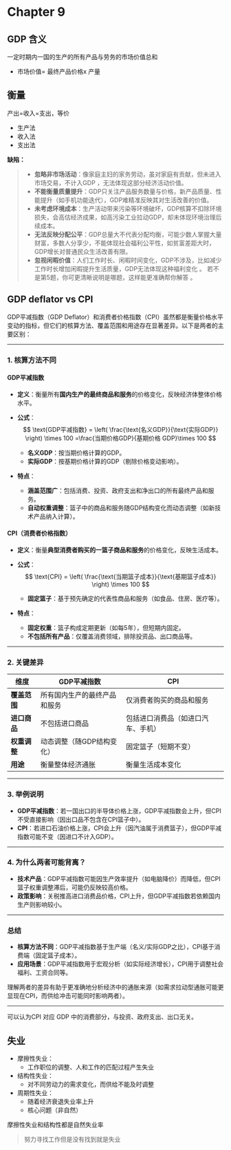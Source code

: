# Chapter 9

## GDP 含义

一定时期内一国的生产的所有产品与劳务的市场价值总和

- 市场价值= 最终产品价格x 产量

## 衡量

产出=收入=支出，等价

- 生产法
- 收入法
- 支出法

**缺陷：**

> - **忽略非市场活动**：像家庭主妇的家务劳动，虽对家庭有贡献，但未进入市场交易，不计入GDP ，无法体现这部分经济活动价值。 
> - **不能衡量质量提升**：GDP只关注产品服务数量与价格，新产品质量、性能提升（如手机功能迭代），GDP难精准反映其对生活改善的价值。  
> - **未考虑环境成本**：生产活动带来污染等环境破坏，GDP核算不扣除环境损失，会高估经济成果，如高污染工业拉动GDP，却未体现环境治理后续成本。  
> - **无法反映分配公平**：GDP总量大不代表分配均衡，可能少数人掌握大量财富，多数人分享少，不能体现社会福利公平性，如贫富差距大时，GDP增长对普通民众生活改善有限。  
> - **忽视闲暇价值**：人们工作时长、闲暇时间变化，GDP不涉及，比如减少工作时长增加闲暇提升生活质量，GDP无法体现这种福利变化 。  若不是第5题，你可更清晰说明是哪题，这样能更准确帮你解答 。 

## GDP deflator vs CPI

GDP平减指数（GDP Deflator）和消费者价格指数（CPI）虽然都是衡量价格水平变动的指标，但它们的核算方法、覆盖范围和用途存在显著差异。以下是两者的主要区别：

---

### **1. 核算方法不同**
#### **GDP平减指数**
- **定义**：衡量所有**国内生产的最终商品和服务**的价格变化，反映经济体整体价格水平。
- **公式**：  
  $$
  \text{GDP平减指数} = \left( \frac{\text{名义GDP}}{\text{实际GDP}} \right) \times 100
  =\frac{当期价格GDP}{基期价格 GDP}\times 100
  $$
  
  - **名义GDP**：按当期价格计算的GDP。  
  - **实际GDP**：按基期价格计算的GDP（剔除价格变动影响）。  
- **特点**：  
  - **涵盖范围广**：包括消费、投资、政府支出和净出口的所有最终产品和服务。  
  - **自动权重调整**：篮子中的商品和服务随GDP结构变化而动态调整（如新技术产品纳入计算）。

#### **CPI（消费者价格指数）**
- **定义**：衡量**典型消费者购买的一篮子商品和服务**的价格变化，反映生活成本。
- **公式**：  
  $$
  \text{CPI} = \left( \frac{\text{当期篮子成本}}{\text{基期篮子成本}} \right) \times 100
  $$
  
  - **固定篮子**：基于预先确定的代表性商品和服务（如食品、住房、医疗等）。  
- **特点**：  
  - **固定权重**：篮子构成定期更新（如每5年），但短期内固定。  
  - **不包括所有产品**：仅覆盖消费领域，排除投资品、出口商品等。

---

### **2. 关键差异**
| **维度**     | **GDP平减指数**              | **CPI**                            |
| ------------ | ---------------------------- | ---------------------------------- |
| **覆盖范围** | 所有国内生产的最终产品和服务 | 仅消费者购买的商品和服务           |
| **进口商品** | 不包括进口商品               | 包括进口消费品（如进口汽车、手机） |
| **权重调整** | 动态调整（随GDP结构变化）    | 固定篮子（短期不变）               |
| **用途**     | 衡量整体经济通胀             | 衡量生活成本变化                   |

---

### **3. 举例说明**
- **GDP平减指数**：若一国出口的半导体价格上涨，GDP平减指数会上升，但CPI不受直接影响（因出口品不包含在CPI篮子中）。  
- **CPI**：若进口石油价格上涨，CPI会上升（因汽油属于消费篮子），但GDP平减指数可能不变（因进口不计入GDP）。

---

### **4. 为什么两者可能背离？**
- **技术产品**：GDP平减指数可能因生产效率提升（如电脑降价）而降低，但CPI篮子权重调整滞后，可能仍反映较高价格。  
- **政策影响**：关税推高进口消费品价格，CPI上升，但GDP平减指数若依赖国内生产则影响较小。

---

### **总结**
- **核算方法不同**：GDP平减指数基于生产端（名义/实际GDP之比），CPI基于消费端（固定篮子成本）。  
- **应用场景**：GDP平减指数用于宏观分析（如实际经济增长），CPI用于调整社会福利、工资合同等。  

理解两者的差异有助于更准确地分析经济中的通胀来源（如需求拉动型通胀可能更显现在CPI，而供给冲击可能同时影响两者）。

---
可以认为CPI 对应 GDP 中的消费部分，与投资、政府支出、出口无关。

## 失业

- 摩擦性失业：
  - 工作职位的调整、人和工作的匹配过程产生失业
- 结构性失业：
  - 对不同劳动力的需求变化，而供给不能及时调整
- 周期性失业：
  - 随着经济衰退失业率上升
  - 核心问题（非自然）

摩擦性失业和结构性都是自然失业率

> 努力寻找工作但是没有找到就是失业

